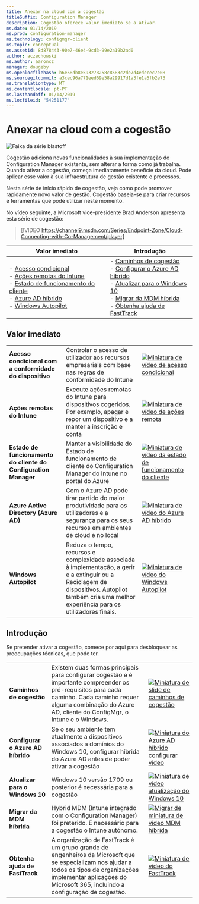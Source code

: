 ```yaml
---
title: Anexar na cloud com a cogestão
titleSuffix: Configuration Manager
description: Cogestão oferece valor imediato se a ativar.
ms.date: 01/14/2019
ms.prod: configuration-manager
ms.technology: configmgr-client
ms.topic: conceptual
ms.assetid: 8d878443-90e7-46e4-9cd3-99e2a19b2ad0
author: aczechowski
ms.author: aaroncz
manager: dougeby
ms.openlocfilehash: b6e58db8e593278258c8583c2de7d4edecec7e08
ms.sourcegitcommit: a3cec96a771eed69e58a29917d1a3fe1a5fb2e73
ms.translationtype: MT
ms.contentlocale: pt-PT
ms.lasthandoff: 01/14/2019
ms.locfileid: "54251177"
---
```

# <a name="cloud-attach-with-co-management"></a>Anexar na cloud com a cogestão

![Faixa da série blastoff](media/blastoff-banner.png)

Cogestão adiciona novas funcionalidades à sua implementação do Configuration Manager existente, sem alterar a forma como já trabalha. Quando ativar a cogestão, começa imediatamente beneficie da cloud. Pode aplicar esse valor à sua infraestrutura de gestão existente e processos.

Nesta série de início rápido de cogestão, veja como pode promover rapidamente novo valor de gestão. Cogestão baseia-se para criar recursos e ferramentas que pode utilizar neste momento.


No vídeo seguinte, a Microsoft vice-presidente Brad Anderson apresenta esta série de cogestão:

> [!VIDEO https://channel9.msdn.com/Series/Endpoint-Zone/Cloud-Connecting-with-Co-Management/player]


| Valor imediato | Introdução |
|-----------------|-----------------|
| - [Acesso condicional](#bkmk_ca)<br> - [Ações remotas do Intune](#bkmk_remote)<br> - [Estado de funcionamento do cliente](#bkmk_client-health)<br> - [Azure AD híbrido](#bkmk_hybrid-aad)<br> - [Windows Autopilot](#bkmk_autopilot) | - [Caminhos de cogestão](#bkmk_paths)<br> - [Configurar o Azure AD híbrido](#bkmk_setup-hybrid-aad)<br> - [Atualizar para o Windows 10](#bkmk_upgrade-win10)<br> - [Migrar da MDM híbrida](#bkmk_migrate-hybrid-mdm)<br> - [Obtenha ajuda de FastTrack](#bkmk_fasttrack) | 



## <a name="immediate-value"></a>Valor imediato

| | | |
|-|-|-|
| <a name="bkmk_ca"></a>**Acesso condicional com a conformidade do dispositivo** | Controlar o acesso de utilizador aos recursos empresariais com base nas regras de conformidade do Intune | [![Miniatura de vídeo de acesso condicional](media/thumbnail-conditional-access.png)](/sccm/comanage/quickstart-conditional-access) |
| <a name="bkmk_remote"></a>**Ações remotas do Intune** | Execute ações remotas do Intune para dispositivos cogeridos. Por exemplo, apagar e repor um dispositivo e a manter a inscrição e conta | [![Miniatura de vídeo de ações remota](media/thumbnail-remote-action.png)](/sccm/comanage/quickstart-remote-actions) |
| <a name="bkmk_client-health"></a>**Estado de funcionamento do cliente do Configuration Manager** | Manter a visibilidade do Estado de funcionamento de cliente do Configuration Manager do Intune no portal do Azure | [![Miniatura de vídeo da estado de funcionamento do cliente](media/thumbnail-client-health.png)](/sccm/comanage/quickstart-client-health) |
| <a name="bkmk_hybrid-aad"></a>**Azure Active Directory (Azure AD)** | Com o Azure AD pode tirar partido do maior produtividade para os utilizadores e a segurança para os seus recursos em ambientes de cloud e no local | [![Miniatura de vídeo do Azure AD híbrido](media/thumbnail-azure-ad.png)](/sccm/comanage/quickstart-hybrid-aad) |
| <a name="bkmk_autopilot"></a>**Windows Autopilot** | Reduza o tempo, recursos e complexidade associada à implementação, a gerir e a extinguir ou a Reciclagem de dispositivos. Autopilot também cria uma melhor experiência para os utilizadores finais. | [![Miniatura de vídeo do Windows Autopilot](media/thumbnail-autopilot.png)](/sccm/comanage/quickstart-autopilot) |



## <a name="getting-started"></a>Introdução

Se pretender ativar a cogestão, comece por aqui para desbloquear as preocupações técnicas, que pode ter.

| | | |
|-|-|-|
| <a name="bkmk_paths"></a>**Caminhos de cogestão** | Existem duas formas principais para configurar cogestão e é importante compreender os pré-requisitos para cada caminho.  Cada caminho requer alguma combinação do Azure AD, cliente do ConfigMgr, o Intune e o Windows. | [![Miniatura de slide de caminhos de cogestão](media/thumbnail-paths.png)](/sccm/comanage/quickstart-paths) |
| <a name="bkmk_setup-hybrid-aad"></a>**Configurar o Azure AD híbrido** | Se o seu ambiente tem atualmente a dispositivos associados a domínios do Windows 10, configurar híbrida do Azure AD antes de poder ativar a cogestão | [![Miniatura do Azure AD híbrido configurar vídeo](media/thumbnail-setup-azure-ad.png)](/sccm/comanage/quickstart-setup-hybrid-aad) |
| <a name="bkmk_upgrade-win10"></a>**Atualizar para o Windows 10** | Windows 10 versão 1709 ou posterior é necessária para a cogestão | [![Miniatura de vídeo atualização do Windows 10](media/thumbnail-upgrade-win10.png)](/sccm/comanage/quickstart-upgrade-win10) |
| <a name="bkmk_migrate-hybrid-mdm"></a>**Migrar da MDM híbrida** | Hybrid MDM (Intune integrado com o Configuration Manager) foi preterido. É necessário para a cogestão o Intune autónomo. | [![Migrar de miniatura de vídeo MDM híbrida](media/thumbnail-migrate-hybrid-mdm.png)](/sccm/comanage/quickstart-migrate-hybrid-mdm) |
| <a name="bkmk_fasttrack"></a>**Obtenha ajuda de FastTrack** | A organização de FastTrack é um grupo grande de engenheiros da Microsoft que se especializam nos ajudar a todos os tipos de organizações implementar aplicações do Microsoft 365, incluindo a configuração de cogestão. | [![Miniatura de vídeo do FastTrack](media/thumbnail-fasttrack.png)](/sccm/comanage/quickstart-fasttrack) |

